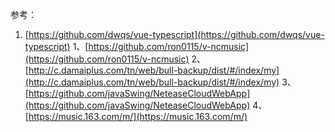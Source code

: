 参考：
1. [https://github.com/dwqs/vue-typescript](https://github.com/dwqs/vue-typescript)
1、[https://github.com/ron0115/v-ncmusic](https://github.com/ron0115/v-ncmusic)
2、[http://c.damaiplus.com/tn/web/bull-backup/dist/#/index/my](http://c.damaiplus.com/tn/web/bull-backup/dist/#/index/my)
3、[https://github.com/javaSwing/NeteaseCloudWebApp](https://github.com/javaSwing/NeteaseCloudWebApp)
4、[https://music.163.com/m/](https://music.163.com/m/)